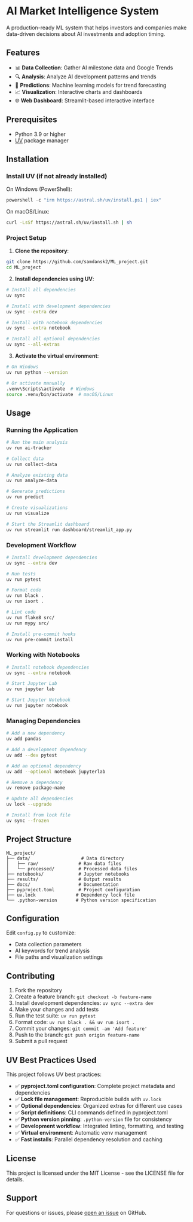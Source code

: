 # AI Market Intelligence System

A production-ready ML system that helps investors and companies make data-driven decisions about AI investments and adoption timing.

## Features

- 📊 **Data Collection**: Gather AI milestone data and Google Trends
- 🔍 **Analysis**: Analyze AI development patterns and trends
- 🤖 **Predictions**: Machine learning models for trend forecasting
- 📈 **Visualization**: Interactive charts and dashboards
- 🌐 **Web Dashboard**: Streamlit-based interactive interface

## Prerequisites

- Python 3.9 or higher
- [UV](https://docs.astral.sh/uv/) package manager

## Installation

### Install UV (if not already installed)

On Windows (PowerShell):
```powershell
powershell -c "irm https://astral.sh/uv/install.ps1 | iex"
```

On macOS/Linux:
```bash
curl -LsSf https://astral.sh/uv/install.sh | sh
```

### Project Setup

1. **Clone the repository**:
```bash
git clone https://github.com/samdansk2/ML_project.git
cd ML_project
```

2. **Install dependencies using UV**:
```bash
# Install all dependencies
uv sync

# Install with development dependencies
uv sync --extra dev

# Install with notebook dependencies
uv sync --extra notebook

# Install all optional dependencies
uv sync --all-extras
```

3. **Activate the virtual environment**:
```bash
# On Windows
uv run python --version

# Or activate manually
.venv\Scripts\activate  # Windows
source .venv/bin/activate  # macOS/Linux
```

## Usage

### Running the Application

```bash
# Run the main analysis
uv run ai-tracker

# Collect data
uv run collect-data

# Analyze existing data
uv run analyze-data

# Generate predictions
uv run predict

# Create visualizations
uv run visualize

# Start the Streamlit dashboard
uv run streamlit run dashboard/streamlit_app.py
```

### Development Workflow

```bash
# Install development dependencies
uv sync --extra dev

# Run tests
uv run pytest

# Format code
uv run black .
uv run isort .

# Lint code
uv run flake8 src/
uv run mypy src/

# Install pre-commit hooks
uv run pre-commit install
```

### Working with Notebooks

```bash
# Install notebook dependencies
uv sync --extra notebook

# Start Jupyter Lab
uv run jupyter lab

# Start Jupyter Notebook
uv run jupyter notebook
```

### Managing Dependencies

```bash
# Add a new dependency
uv add pandas

# Add a development dependency
uv add --dev pytest

# Add an optional dependency
uv add --optional notebook jupyterlab

# Remove a dependency
uv remove package-name

# Update all dependencies
uv lock --upgrade

# Install from lock file
uv sync --frozen
```

## Project Structure

```
ML_project/
├── data/                   # Data directory
│   ├── raw/               # Raw data files
│   └── processed/         # Processed data files
├── notebooks/             # Jupyter notebooks
├── results/               # Output results
├── docs/                  # Documentation
├── pyproject.toml         # Project configuration
├── uv.lock               # Dependency lock file
└── .python-version       # Python version specification
```

## Configuration

Edit `config.py` to customize:
- Data collection parameters
- AI keywords for trend analysis
- File paths and visualization settings

## Contributing

1. Fork the repository
2. Create a feature branch: `git checkout -b feature-name`
3. Install development dependencies: `uv sync --extra dev`
4. Make your changes and add tests
5. Run the test suite: `uv run pytest`
6. Format code: `uv run black . && uv run isort .`
7. Commit your changes: `git commit -am 'Add feature'`
8. Push to the branch: `git push origin feature-name`
9. Submit a pull request

## UV Best Practices Used

This project follows UV best practices:

- ✅ **pyproject.toml configuration**: Complete project metadata and dependencies
- ✅ **Lock file management**: Reproducible builds with `uv.lock`
- ✅ **Optional dependencies**: Organized extras for different use cases
- ✅ **Script definitions**: CLI commands defined in pyproject.toml
- ✅ **Python version pinning**: `.python-version` file for consistency
- ✅ **Development workflow**: Integrated linting, formatting, and testing
- ✅ **Virtual environment**: Automatic venv management
- ✅ **Fast installs**: Parallel dependency resolution and caching

## License

This project is licensed under the MIT License - see the LICENSE file for details.

## Support

For questions or issues, please [open an issue](https://github.com/samdansk2/ML_project/issues) on GitHub.
